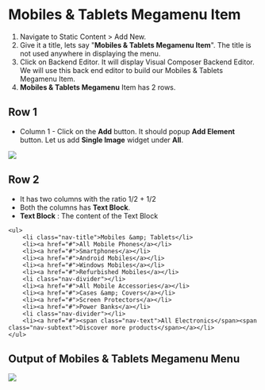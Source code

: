 # Mobiles & Tablets Megamenu Item

1. Navigate to Static Content > Add New.
2. Give it a title, lets say "**Mobiles & Tablets Megamenu Item**". The title is not used anywhere in displaying the menu.
3. Click on Backend Editor. It will display Visual Composer Backend Editor. We will use this back end editor to build our Mobiles & Tablets Megamenu Item.
4. **Mobiles & Tablets Megamenu** Item has 2 rows.


## Row 1

 * Column 1 - Click on the **Add** button. It should popup **Add Element** button. Let us add **Single Image** widget under **All**.

  ![](http://transvelo.github.io/docs/electro/images/single-image-seting.png)

## Row 2
* It has two columns with the ratio 1/2 + 1/2
* Both the columns has **Text Block**.
* **Text Block** : The content of the Text Block

```
<ul>
	<li class="nav-title">Mobiles &amp; Tablets</li>
	<li><a href="#">All Mobile Phones</a></li>
	<li><a href="#">Smartphones</a></li>
	<li><a href="#">Android Mobiles</a></li>
	<li><a href="#">Windows Mobiles</a></li>
	<li><a href="#">Refurbished Mobiles</a></li>
	<li class="nav-divider"></li>
	<li><a href="#">All Mobile Accessories</a></li>
	<li><a href="#">Cases &amp; Covers</a></li>
	<li><a href="#">Screen Protectors</a></li>
	<li><a href="#">Power Banks</a></li>
	<li class="nav-divider"></li>
	<li><a href="#"><span class="nav-text">All Electronics</span><span class="nav-subtext">Discover more products</span></a></li>
</ul>
```

## Output of Mobiles & Tablets Megamenu Menu

  ![](http://transvelo.github.io/docs/electro/images/static-content9.png)



